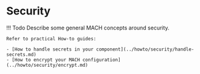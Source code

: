 # Security

!!! Todo
    Describe some general MACH concepts around security.

    Refer to practical How-to guides:
    
    - [How to handle secrets in your component](../howto/security/handle-secrets.md)
    - [How to encrypt your MACH configuration](../howto/security/encrypt.md)
